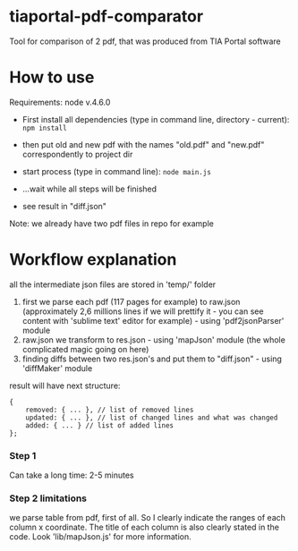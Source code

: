 # tiaportal-pdf-comparator
Tool for comparison of 2 pdf, that was produced from TIA Portal software

# How to use
Requirements: node v.4.6.0 

* First install all dependencies (type in command line, directory - current): ```npm install``` 

* then put old and new pdf with the names "old.pdf" and "new.pdf" correspondently to project dir

* start process (type in command line): ```node main.js```

*  ...wait while all steps will be finished

* see result in "diff.json"

Note: we already have two pdf files in repo for example

# Workflow explanation
all the intermediate json files are stored in 'temp/' folder

1. first we parse each pdf (117 pages for example) to raw.json (approximately 2,6 millions lines if we will prettify it - you can see content with 'sublime text' editor for example) - using 'pdf2jsonParser' module
2. raw.json we transform to res.json - using 'mapJson' module (the whole complicated magic going on here)
3. finding diffs between two res.json's and put them to "diff.json" - using 'diffMaker' module

result will have next structure:
```
{
    removed: { ... }, // list of removed lines
    updated: { ... }, // list of changed lines and what was changed
    added: { ... } // list of added lines
};
```

### Step 1
Can take  a long time: 2-5 minutes

### Step 2 limitations
we parse table from pdf, first of all.
So I clearly indicate the ranges of each column x coordinate.
The title of each column is also clearly stated in the code.
Look 'lib/mapJson.js' for more information. 
